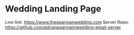 # Wedding Landing Page

Live link: https://www.thepearmanwedding.com
Server Repo: https://github.com/adrianpearman/wedding-email-server
